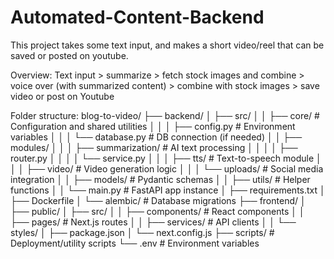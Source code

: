 # Automated-Content-Backend

This project takes some text input, and makes a short video/reel that can be saved or posted on youtube.


Overview:
Text input > summarize > fetch stock images and combine > voice over (with summarized content) > combine with stock images > save video or post on Youtube



Folder structure:
blog-to-video/
├── backend/
│   ├── src/
│   │   ├── core/              # Configuration and shared utilities
│   │   │   ├── config.py      # Environment variables
│   │   │   └── database.py    # DB connection (if needed)
│   │   ├── modules/
│   │   │   ├── summarization/ # AI text processing
│   │   │   │   ├── router.py
│   │   │   │   └── service.py
│   │   │   ├── tts/          # Text-to-speech module
│   │   │   ├── video/        # Video generation logic
│   │   │   └── uploads/      # Social media integration
│   │   ├── models/           # Pydantic schemas
│   │   ├── utils/            # Helper functions
│   │   └── main.py           # FastAPI app instance
│   ├── requirements.txt
│   ├── Dockerfile
│   └── alembic/              # Database migrations
├── frontend/
│   ├── public/
│   ├── src/
│   │   ├── components/       # React components
│   │   ├── pages/            # Next.js routes
│   │   ├── services/         # API clients
│   │   └── styles/
│   ├── package.json
│   └── next.config.js
├── scripts/                  # Deployment/utility scripts
└── .env                      # Environment variables
